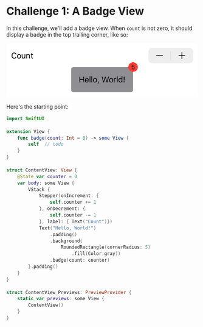 # Challenge 1: A Badge View

In this challenge, we'll add a badge view. When `count` is not zero, it should display a badge in the top trailing corner, like so:

![](images/challenge01.png)

Here's the starting point:

```swift
import SwiftUI

extension View {
    func badge(count: Int = 0) -> some View {
        self  // todo
    }
}

struct ContentView: View {
    @State var counter = 0
    var body: some View {
        VStack {
            Stepper(onIncrement: {
                self.counter += 1
            }, onDecrement: {
                self.counter -= 1
            }, label: { Text("Count")})
            Text("Hello, World!")
                .padding()
                .background(
                    RoundedRectangle(cornerRadius: 5)
                        .fill(Color.gray))
                .badge(count: counter)
        }.padding()
    }
}

struct ContentView_Previews: PreviewProvider {
    static var previews: some View {
        ContentView()
    }
}

```
